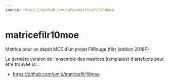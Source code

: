 ```yaml
---
source: https://github.com/umlp/matricefilr10moe
---
```


# matricefilr10moe
Matrice pour un dépôt MOE d'un projet FilRouge (filr) (edition 2018P)

La dernière version de l'ensemble des matrices (templates) d'artefacts peut être trouvée ici :
 - https://github.com/umlp/matricefilr10moe
